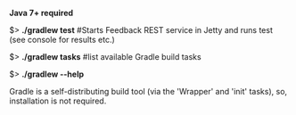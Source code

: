 **Java 7+ required**

$> **./gradlew test** #Starts Feedback REST service in Jetty and runs test (see console for results etc.)  

$> **./gradlew tasks** #list available Gradle build tasks

$> **./gradlew --help**

Gradle is a self-distributing build tool (via the 'Wrapper' and 'init' tasks), so, installation is not required.
